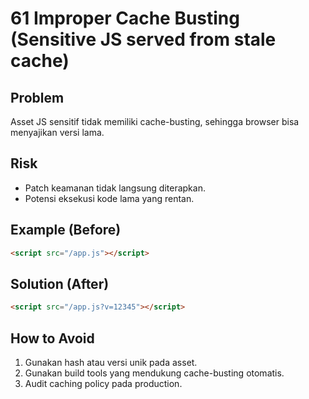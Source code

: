 # 61 Improper Cache Busting (Sensitive JS served from stale cache)

## Problem
Asset JS sensitif tidak memiliki cache-busting, sehingga browser bisa menyajikan versi lama.

## Risk
- Patch keamanan tidak langsung diterapkan.
- Potensi eksekusi kode lama yang rentan.

## Example (Before)
```html
<script src="/app.js"></script>
```

## Solution (After)
```html
<script src="/app.js?v=12345"></script>
```

## How to Avoid
1. Gunakan hash atau versi unik pada asset.
2. Gunakan build tools yang mendukung cache-busting otomatis.
3. Audit caching policy pada production.
